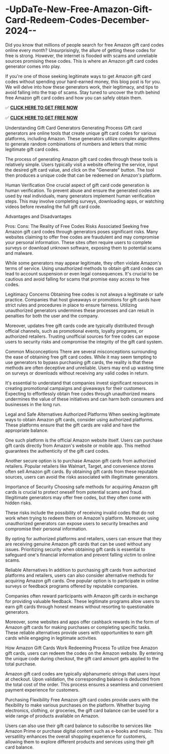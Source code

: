 # -UpDaTe-New-Free-Amazon-Gift-Card-Redeem-Codes-December-2024--
Did you know that millions of people search for free Amazon gift card codes online every month? Unsurprisingly, the allure of getting these codes for free is strong. However, the internet is flooded with scams and unreliable sources promising these codes. This is where an Amazon gift card codes generator comes into play.

If you're one of those seeking legitimate ways to get Amazon gift card codes without spending your hard-earned money, this blog post is for you. We will delve into how these generators work, their legitimacy, and tips to avoid falling into the trap of scams. Stay tuned to uncover the truth behind free Amazon gift card codes and how you can safely obtain them.

✅ **[CLICK HERE TO GET FREE NOW](https://toree.xyz/all-gift-card/)**

✅ **[CLICK HERE TO GET FREE NOW](https://toree.xyz/all-gift-card/)**

Understanding Gift Card Generators Generating Process Gift card generators are online tools that create unique gift card codes for various platforms, including Amazon. These generators utilize complex algorithms to generate random combinations of numbers and letters that mimic legitimate gift card codes.

The process of generating Amazon gift card codes through these tools is relatively simple. Users typically visit a website offering the service, input the desired gift card value, and click on the "Generate" button. The tool then produces a unique code that can be redeemed on Amazon's platform.

Human Verification One crucial aspect of gift card code generation is human verification. To prevent abuse and ensure the generated codes are used by real individuals, many generators implement human verification steps. This may involve completing surveys, downloading apps, or watching videos before revealing the full gift card code.

Advantages and Disadvantages

Pros: Cons: The Reality of Free Codes Risks Associated Seeking free Amazon gift card codes through generators poses significant risks. Many websites claiming to offer free codes are fraudulent and may compromise your personal information. These sites often require users to complete surveys or download unknown software, exposing them to potential scams and malware.

While some generators may appear legitimate, they often violate Amazon's terms of service. Using unauthorized methods to obtain gift card codes can lead to account suspension or even legal consequences. It's crucial to be cautious and avoid falling for scams that promise easy access to free codes.

Legitimacy Concerns Obtaining free codes is not always a legitimate or safe practice. Companies that host giveaways or promotions for gift cards have strict rules and procedures in place to ensure fairness. Utilizing unauthorized generators undermines these processes and can result in penalties for both the user and the company.

Moreover, updates free gift cards code are typically distributed through official channels, such as promotional events, loyalty programs, or authorized retailers. Trusting unofficial sources for free codes can expose users to security risks and compromise the integrity of the gift card system.

Common Misconceptions There are several misconceptions surrounding the ease of obtaining free gift card codes. While it may seem tempting to use generators to bypass purchasing gift cards, the reality is that these methods are often deceptive and unreliable. Users may end up wasting time on surveys or downloads without receiving any valid codes in return.

It's essential to understand that companies invest significant resources in creating promotional campaigns and giveaways for their customers. Expecting to effortlessly obtain free codes through unauthorized means undermines the value of these initiatives and can harm both consumers and businesses in the long run.

Legal and Safe Alternatives Authorized Platforms When seeking legitimate ways to obtain Amazon gift cards, consider using authorized platforms. These platforms ensure that the gift cards are valid and have the appropriate balance.

One such platform is the official Amazon website itself. Users can purchase gift cards directly from Amazon's website or mobile app. This method guarantees the authenticity of the gift card codes.

Another secure option is to purchase Amazon gift cards from authorized retailers. Popular retailers like Walmart, Target, and convenience stores often sell Amazon gift cards. By obtaining gift cards from these reputable sources, users can avoid the risks associated with illegitimate generators.

Importance of Security Choosing safe methods for acquiring Amazon gift cards is crucial to protect oneself from potential scams and fraud. Illegitimate generators may offer free codes, but they often come with hidden risks.

These risks include the possibility of receiving invalid codes that do not work when trying to redeem them on Amazon's platform. Moreover, using unauthorized generators can expose users to security breaches and compromise their personal information.

By opting for authorized platforms and retailers, users can ensure that they are receiving genuine Amazon gift cards that can be used without any issues. Prioritizing security when obtaining gift cards is essential to safeguard one's financial information and prevent falling victim to online scams.

Reliable Alternatives In addition to purchasing gift cards from authorized platforms and retailers, users can also consider alternative methods for acquiring Amazon gift cards. One popular option is to participate in online surveys or feedback programs offered by reputable companies.

Companies often reward participants with Amazon gift cards in exchange for providing valuable feedback. These legitimate programs allow users to earn gift cards through honest means without resorting to questionable generators.

Moreover, some websites and apps offer cashback rewards in the form of Amazon gift cards for making purchases or completing specific tasks. These reliable alternatives provide users with opportunities to earn gift cards while engaging in legitimate activities.

How Amazon Gift Cards Work Redeeming Process To utilize free Amazon gift cards, users can redeem the codes on the Amazon website. By entering the unique code during checkout, the gift card amount gets applied to the total purchase.

Amazon gift card codes are typically alphanumeric strings that users input at checkout. Upon validation, the corresponding balance is deducted from the total cost of the order. This process ensures a seamless and convenient payment experience for customers.

Purchasing Flexibility Free Amazon gift card codes provide users with the flexibility to make various purchases on the platform. Whether buying electronics, clothing, or groceries, the gift card balance can be used for a wide range of products available on Amazon.

Users can also use their gift card balance to subscribe to services like Amazon Prime or purchase digital content such as e-books and music. This versatility enhances the overall shopping experience for customers, allowing them to explore different products and services using their gift card balance.
